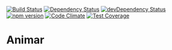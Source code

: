 [![Build Status](https://travis-ci.org/vincentriemer/animar.svg?branch=master)](https://travis-ci.org/vincentriemer/animar) [![Dependency Status](https://david-dm.org/vincentriemer/animar.svg)](https://david-dm.org/vincentriemer/animar) [![devDependency Status](https://david-dm.org/vincentriemer/animar/dev-status.svg)](https://david-dm.org/vincentriemer/animar#info=devDependencies) [![npm version](https://badge.fury.io/js/animar.svg)](http://badge.fury.io/js/animar) [![Code Climate](https://codeclimate.com/github/vincentriemer/animar/badges/gpa.svg)](https://codeclimate.com/github/vincentriemer/animar) [![Test Coverage](https://codeclimate.com/github/vincentriemer/animar/badges/coverage.svg)](https://codeclimate.com/github/vincentriemer/animar)

# Animar
